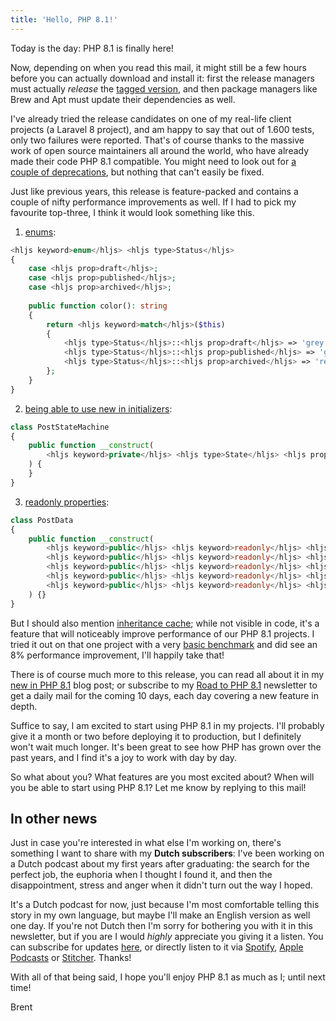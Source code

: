 ```yaml
---
title: 'Hello, PHP 8.1!'
---
```


Today is the day: PHP 8.1 is finally here! 

Now, depending on when you read this mail, it might still be a few hours before you can actually download and install it: first the release managers must actually _release_ the [tagged version](https://github.com/php/php-src/tree/php-8.1.0), and then package managers like Brew and Apt must update their dependencies as well. 

I've already tried the release candidates on one of my real-life client projects (a Laravel 8 project), and am happy to say that out of 1.600 tests, only two failures were reported. That's of course thanks to the massive work of open source maintainers all around the world, who have already made their code PHP 8.1 compatible. You might need to look out for [a couple of deprecations](https://stitcher.io/blog/new-in-php-81#breaking-changes), but nothing that can't easily be fixed.

Just like previous years, this release is feature-packed and contains a couple of nifty performance improvements as well. If I had to pick my favourite top-three, I think it would look something like this.

1. [enums](https://stitcher.io/blog/php-enums):

```php
<hljs keyword>enum</hljs> <hljs type>Status</hljs>
{
    case <hljs prop>draft</hljs>;
    case <hljs prop>published</hljs>;
    case <hljs prop>archived</hljs>;
    
    public function color(): string
    {
        return <hljs keyword>match</hljs>($this) 
        {
            <hljs type>Status</hljs>::<hljs prop>draft</hljs> => 'grey',   
            <hljs type>Status</hljs>::<hljs prop>published</hljs> => 'green',   
            <hljs type>Status</hljs>::<hljs prop>archived</hljs> => 'red',   
        };
    }
}
```

2. [being able to use new in initializers](https://stitcher.io/blog/php-81-new-in-initializers):

```php
class PostStateMachine
{
    public function __construct(
        <hljs keyword>private</hljs> <hljs type>State</hljs> <hljs prop>$state</hljs> = <hljs keyword>new</hljs> <hljs type>Draft</hljs>(),
    ) {
    }
}
```

3. [readonly properties](https://stitcher.io/blog/php-81-readonly-properties):

```php
class PostData
{
    public function __construct(
        <hljs keyword>public</hljs> <hljs keyword>readonly</hljs> <hljs type>string</hljs> <hljs prop>$title</hljs>,
        <hljs keyword>public</hljs> <hljs keyword>readonly</hljs> <hljs type>string</hljs> <hljs prop>$author</hljs>,
        <hljs keyword>public</hljs> <hljs keyword>readonly</hljs> <hljs type>string</hljs> <hljs prop>$body</hljs>,
        <hljs keyword>public</hljs> <hljs keyword>readonly</hljs> <hljs type>DateTimeImmutable</hljs> <hljs prop>$createdAt</hljs>,
        <hljs keyword>public</hljs> <hljs keyword>readonly</hljs> <hljs type>PostState</hljs> <hljs prop>$state</hljs>,
    ) {}
}
```

But I should also mention [inheritance cache](https://stitcher.io/blog/new-in-php-81#performance-improvements-pr); while not visible in code, it's a feature that will noticeably improve performance of our PHP 8.1 projects. I tried it out on that one project with a very [basic benchmark](https://stitcher.io/blog/php-81-performance-in-real-life) and did see an 8% performance improvement, I'll happily take that! 

There is of course much more to this release, you can read all about it in my [new in PHP 8.1](https://stitcher.io/blog/new-in-php-81) blog post; or subscribe to my [Road to PHP 8.1](https://road-to-php.com/) newsletter to get a daily mail for the coming 10 days, each day covering a new feature in depth.

Suffice to say, I am excited to start using PHP 8.1 in my projects. I'll probably give it a month or two before deploying it to production, but I definitely won't wait much longer. It's been great to see how PHP has grown over the past years, and I find it's a joy to work with day by day.

So what about you? What features are you most excited about? When will you be able to start using PHP 8.1? Let me know by replying to this mail!

<div class="quote">

## In other news

Just in case you're interested in what else I'm working on, there's something I want to share with my **Dutch subscribers**: I've been working on a Dutch podcast about my first years after graduating: the search for the perfect job, the euphoria when I thought I found it, and then the disappointment, stress and anger when it didn't turn out the way I hoped.

It's a Dutch podcast for now, just because I'm most comfortable telling this story in my own language, but maybe I'll make an English version as well one day. If you're not Dutch then I'm sorry for bothering you with it in this newsletter, but if you are I would _highly_ appreciate you giving it a listen. You can subscribe for updates [here](https://stitcher.io/de-job), or directly listen to it via [Spotify](https://open.spotify.com/show/6rsHpBPovlF3R4KCUD14MU), [Apple Podcasts](https://podcasts.apple.com/us/podcast/de-job/id1596891759) or [Stitcher](https://www.stitcher.com/show/de-job). Thanks!
</div>

With all of that being said, I hope you'll enjoy PHP 8.1 as much as I; until next time!

Brent
